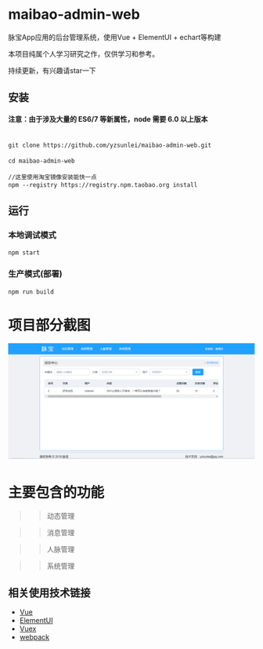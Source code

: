 # maibao-admin-web

脉宝App应用的后台管理系统，使用Vue + ElementUI + echart等构建

本项目纯属个人学习研究之作，仅供学习和参考。

持续更新，有兴趣请star一下

## 安装

#### 注意：由于涉及大量的 ES6/7 等新属性，node 需要 6.0 以上版本 
```

git clone https://github.com/yzsunlei/maibao-admin-web.git

cd maibao-admin-web

//这里使用淘宝镜像安装能快一点
npm --registry https://registry.npm.taobao.org install

```
## 运行

### 本地调试模式

```
npm start

```
### 生产模式(部署)

```
npm run build

```

# 项目部分截图
![](screenshots/123.png)


# 主要包含的功能

>>动态管理

>>消息管理

>>人脉管理

>>系统管理


## 相关使用技术链接

- [Vue](https://github.com/vuejs/vue)
- [ElementUI](https://github.com/ElemeFE/element)
- [Vuex](https://github.com/vuejs/vuex)
- [webpack](https://github.com/webpack/webpack)
